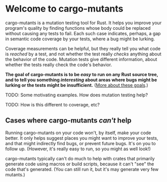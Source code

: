 # Welcome to cargo-mutants

cargo-mutants is a mutation testing tool for Rust. It helps you improve your
program's quality by finding functions whose body could be replaced without
causing any tests to fail. Each such case indicates, perhaps, a gap in semantic
code coverage by your tests, where a bug might be lurking.

Coverage measurements can be helpful, but they really tell you what code is
_reached_ by a test, and not whether the test really _checks_ anything about the
behavior of the code. Mutation tests give different information, about whether
the tests really check the code's behavior.

**The goal of cargo-mutants is to be _easy_ to run on any Rust source tree, and
to tell you something _interesting_ about areas where bugs might be lurking or
the tests might be insufficient.** ([More about these goals](goals.md).)

TODO: Some motivating examples. How does mutation testing help?

TODO: How is this different to coverage, etc?

## Cases where cargo-mutants _can't_ help

Running cargo-mutants on your code won't, by itself, make your code better. It
only helps suggest places you might want to improve your tests, and that might
indirectly find bugs, or prevent future bugs. It's on you to follow up.
(However, it's really easy to run, so  you might as well look!)

cargo-mutants typically can't do much to help with crates that primarily
generate code using macros or build scripts, because it can't "see" the code
that's generated. (You can still run it, but it's may generate very few
mutants.)
